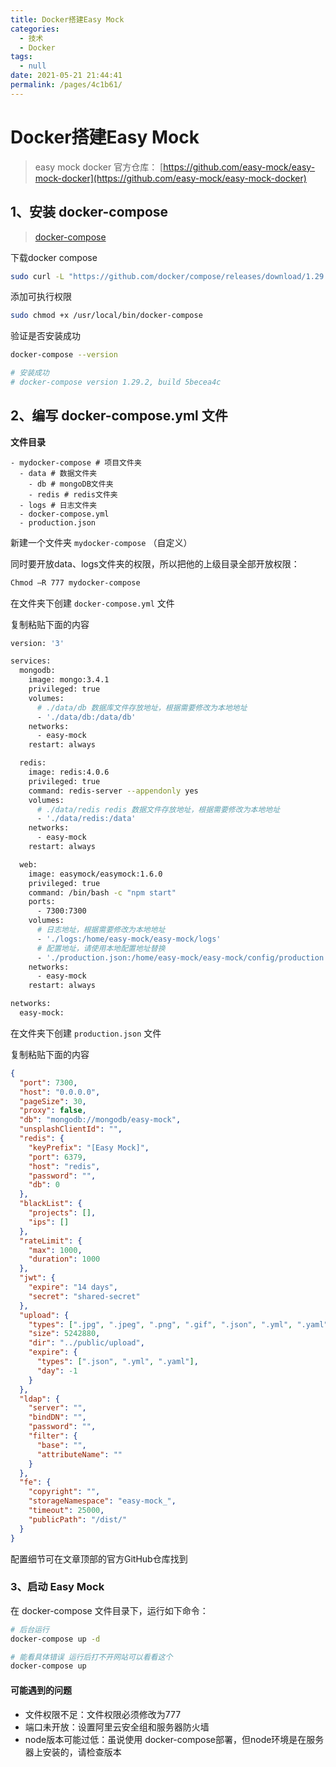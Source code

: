 ```yaml
---
title: Docker搭建Easy Mock
categories: 
  - 技术
  - Docker
tags: 
  - null
date: 2021-05-21 21:44:41
permalink: /pages/4c1b61/
---
```


# Docker搭建Easy Mock

> easy mock docker 官方仓库： [https://github.com/easy-mock/easy-mock-docker](https://github.com/easy-mock/easy-mock-docker)

## 1、安装 docker-compose

> [docker-compose](https://docs.docker.com/compose/install/) 

下载docker compose

```sh
sudo curl -L "https://github.com/docker/compose/releases/download/1.29.2/docker-compose-$(uname -s)-$(uname -m)" -o /usr/local/bin/docker-compose
```

添加可执行权限

```sh
sudo chmod +x /usr/local/bin/docker-compose
```

验证是否安装成功

```sh
docker-compose --version

# 安装成功
# docker-compose version 1.29.2, build 5becea4c
```

## 2、编写 docker-compose.yml 文件

**文件目录**

```
- mydocker-compose # 项目文件夹
  - data # 数据文件夹
  	- db # mongoDB文件夹
  	- redis # redis文件夹
  - logs # 日志文件夹
  - docker-compose.yml
  - production.json
```

新建一个文件夹 `mydocker-compose` （自定义）

同时要开放data、logs文件夹的权限，所以把他的上级目录全部开放权限：

```sh
Chmod –R 777 mydocker-compose
```

在文件夹下创建 `docker-compose.yml` 文件

复制粘贴下面的内容

```sh
version: '3'

services:
  mongodb:
    image: mongo:3.4.1
    privileged: true
    volumes:
      # ./data/db 数据库文件存放地址，根据需要修改为本地地址
      - './data/db:/data/db'
    networks:
      - easy-mock
    restart: always

  redis:
    image: redis:4.0.6
    privileged: true
    command: redis-server --appendonly yes
    volumes:
      # ./data/redis redis 数据文件存放地址，根据需要修改为本地地址
      - './data/redis:/data'
    networks:
      - easy-mock
    restart: always

  web:
    image: easymock/easymock:1.6.0
    privileged: true
    command: /bin/bash -c "npm start"
    ports:
      - 7300:7300
    volumes:
      # 日志地址，根据需要修改为本地地址
      - './logs:/home/easy-mock/easy-mock/logs'
      # 配置地址，请使用本地配置地址替换
      - './production.json:/home/easy-mock/easy-mock/config/production.json'
    networks:
      - easy-mock
    restart: always

networks:
  easy-mock:
```

在文件夹下创建 `production.json` 文件

复制粘贴下面的内容

```json
{
  "port": 7300,
  "host": "0.0.0.0",
  "pageSize": 30,
  "proxy": false,
  "db": "mongodb://mongodb/easy-mock",
  "unsplashClientId": "",
  "redis": {
    "keyPrefix": "[Easy Mock]",
    "port": 6379,
    "host": "redis",
    "password": "",
    "db": 0
  },
  "blackList": {
    "projects": [],
    "ips": []
  },
  "rateLimit": {
    "max": 1000,
    "duration": 1000
  },
  "jwt": {
    "expire": "14 days",
    "secret": "shared-secret"
  },
  "upload": {
    "types": [".jpg", ".jpeg", ".png", ".gif", ".json", ".yml", ".yaml"],
    "size": 5242880,
    "dir": "../public/upload",
    "expire": {
      "types": [".json", ".yml", ".yaml"],
      "day": -1
    }
  },
  "ldap": {
    "server": "",
    "bindDN": "",
    "password": "",
    "filter": {
      "base": "",
      "attributeName": ""
    }
  },
  "fe": {
    "copyright": "",
    "storageNamespace": "easy-mock_",
    "timeout": 25000,
    "publicPath": "/dist/"
  }
}
```

配置细节可在文章顶部的官方GitHub仓库找到

### 3、启动 Easy Mock

在 docker-compose 文件目录下，运行如下命令：

```bash
# 后台运行
docker-compose up -d

# 能看具体错误 运行后打不开网站可以看看这个
docker-compose up
```

#### 可能遇到的问题

- 文件权限不足：文件权限必须修改为777
- 端口未开放：设置阿里云安全组和服务器防火墙
- node版本可能过低：虽说使用 docker-compose部署，但node环境是在服务器上安装的，请检查版本